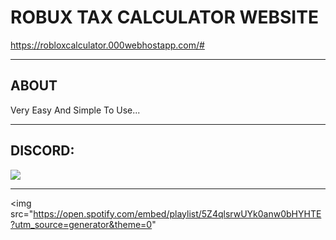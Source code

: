 # ROBUX TAX CALCULATOR WEBSITE

https://robloxcalculator.000webhostapp.com/#

-----
## ABOUT

Very Easy And Simple To Use...

-----
## DISCORD:

<img src="https://discord.c99.nl/widget/theme-1/909623557670187090.png"/></a>

-----


<img src="https://open.spotify.com/embed/playlist/5Z4qlsrwUYk0anw0bHYHTE?utm_source=generator&theme=0"
